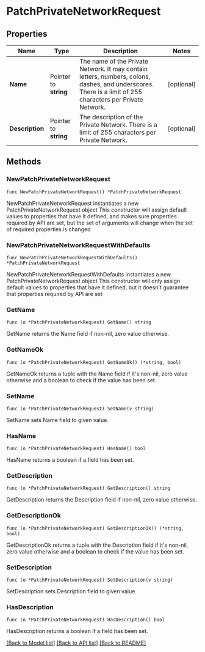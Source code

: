 # PatchPrivateNetworkRequest

## Properties

Name | Type | Description | Notes
------------ | ------------- | ------------- | -------------
**Name** | Pointer to **string** | The name of the Private Network. It may contain letters, numbers, colons, dashes, and underscores. There is a limit of 255 characters per Private Network. | [optional] 
**Description** | Pointer to **string** | The description of the Private Network. There is a limit of 255 characters per Private Network. | [optional] 

## Methods

### NewPatchPrivateNetworkRequest

`func NewPatchPrivateNetworkRequest() *PatchPrivateNetworkRequest`

NewPatchPrivateNetworkRequest instantiates a new PatchPrivateNetworkRequest object
This constructor will assign default values to properties that have it defined,
and makes sure properties required by API are set, but the set of arguments
will change when the set of required properties is changed

### NewPatchPrivateNetworkRequestWithDefaults

`func NewPatchPrivateNetworkRequestWithDefaults() *PatchPrivateNetworkRequest`

NewPatchPrivateNetworkRequestWithDefaults instantiates a new PatchPrivateNetworkRequest object
This constructor will only assign default values to properties that have it defined,
but it doesn't guarantee that properties required by API are set

### GetName

`func (o *PatchPrivateNetworkRequest) GetName() string`

GetName returns the Name field if non-nil, zero value otherwise.

### GetNameOk

`func (o *PatchPrivateNetworkRequest) GetNameOk() (*string, bool)`

GetNameOk returns a tuple with the Name field if it's non-nil, zero value otherwise
and a boolean to check if the value has been set.

### SetName

`func (o *PatchPrivateNetworkRequest) SetName(v string)`

SetName sets Name field to given value.

### HasName

`func (o *PatchPrivateNetworkRequest) HasName() bool`

HasName returns a boolean if a field has been set.

### GetDescription

`func (o *PatchPrivateNetworkRequest) GetDescription() string`

GetDescription returns the Description field if non-nil, zero value otherwise.

### GetDescriptionOk

`func (o *PatchPrivateNetworkRequest) GetDescriptionOk() (*string, bool)`

GetDescriptionOk returns a tuple with the Description field if it's non-nil, zero value otherwise
and a boolean to check if the value has been set.

### SetDescription

`func (o *PatchPrivateNetworkRequest) SetDescription(v string)`

SetDescription sets Description field to given value.

### HasDescription

`func (o *PatchPrivateNetworkRequest) HasDescription() bool`

HasDescription returns a boolean if a field has been set.


[[Back to Model list]](../README.md#documentation-for-models) [[Back to API list]](../README.md#documentation-for-api-endpoints) [[Back to README]](../README.md)


